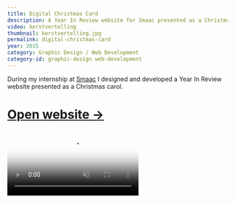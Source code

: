 ```yaml
---
title: Digital Christmas Card
description: A Year In Review website for Smaac presented as a Christmas carol.
video: kerstvertelling
thumbnail: kerstvertelling.jpg
permalink: digital-christmas-card
year: 2015
category: Graphic Design / Web Development
category-id: graphic-design web-development
---
```


During my internship at [Smaac](https://smaac.nl/) I designed and developed a Year In Review
website presented as a Christmas carol.

<h1><a target='_blank' href="/kerstvertelling/">Open website →</a></h1>

<p>
<a target='_blank' href="/kerstvertelling/">
<video autoplay loop muted poster="/vid/kerstvertelling/poster.jpg">
   <source src="/vid/kerstvertelling/video.mp4" type="video/mp4">
   <source src="/vid/kerstvertelling/video.webm" type="video/webm">
</video>
</a>
</p>
